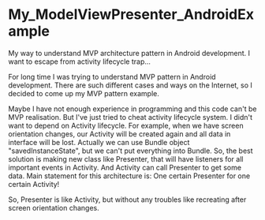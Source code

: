 # My_ModelViewPresenter_AndroidExample
My way to understand MVP architecture pattern in Android development. I want to escape from activity lifecycle trap...

For long time I was trying to understand MVP pattern in Android development. 
There are such different cases and ways on the Internet, so I decided to come up my MVP pattern example.

Maybe I have not enough experience in programming and this code can't be MVP realisation. 
But I've just tried to cheat activity lifecycle system. I didn't want to depend on Activity lifecycle.
For example, when we have screen orientation changes, our Activity will be created again and all data in interface will be lost.
Actually we can use Bundle object "savedInstanceState", but we can't put everything into Bundle. 
So, the best solution is making new class like Presenter, that will have listeners for all important events in Activity.
And Activity can call Presenter to get some data. 
Main statement for this architecture is: One certain Presenter for one certain Activity!

So, Presenter is like Activity, but without any troubles like recreating after screen orientation changes.
